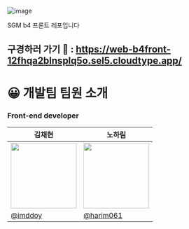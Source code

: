 ![image](https://github.com/harim061/b4_front/assets/90364684/f49cf168-0ced-4cf6-abe7-7c7a9c16b949)


SGM b4 프론트 레포입니다 <br> 

## 구경하러 가기 🔗 : https://web-b4front-12fhqa2blnsplq5o.sel5.cloudtype.app/

# 😀 개발팀 팀원 소개

### Front-end developer

| <center> 김채현  </center> | <center>노하림 </center>  | 
| --- | --- |
| <center> <img width="150px" src="https://avatars.githubusercontent.com/u/90364711?v=4" /></center> | <center><img width="150px" src="https://avatars.githubusercontent.com/u/90364684?v=4" /></center> | 
| [@imddoy](https://github.com/imddoy)  | [@harim061](https://github.com/harim061) | 
